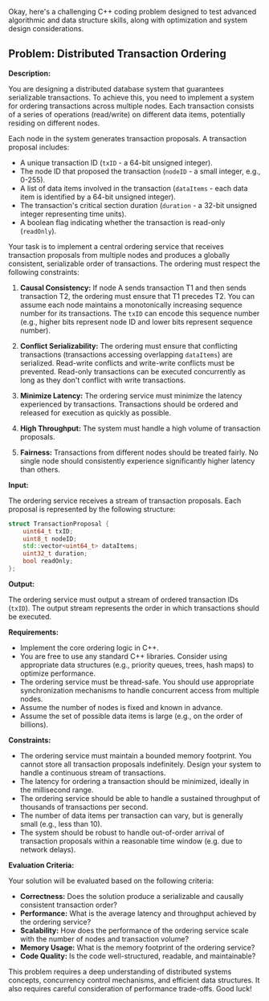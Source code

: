 Okay, here's a challenging C++ coding problem designed to test advanced algorithmic and data structure skills, along with optimization and system design considerations.

## Problem: Distributed Transaction Ordering

**Description:**

You are designing a distributed database system that guarantees serializable transactions.  To achieve this, you need to implement a system for ordering transactions across multiple nodes. Each transaction consists of a series of operations (read/write) on different data items, potentially residing on different nodes.

Each node in the system generates transaction proposals. A transaction proposal includes:

*   A unique transaction ID (`txID` - a 64-bit unsigned integer).
*   The node ID that proposed the transaction (`nodeID` - a small integer, e.g., 0-255).
*   A list of data items involved in the transaction (`dataItems` - each data item is identified by a 64-bit unsigned integer).
*   The transaction's critical section duration (`duration` - a 32-bit unsigned integer representing time units).
*   A boolean flag indicating whether the transaction is read-only (`readOnly`).

Your task is to implement a central ordering service that receives transaction proposals from multiple nodes and produces a globally consistent, serializable order of transactions. The ordering must respect the following constraints:

1.  **Causal Consistency:** If node A sends transaction T1 and then sends transaction T2, the ordering must ensure that T1 precedes T2. You can assume each node maintains a monotonically increasing sequence number for its transactions. The `txID` can encode this sequence number (e.g., higher bits represent node ID and lower bits represent sequence number).

2.  **Conflict Serializability:** The ordering must ensure that conflicting transactions (transactions accessing overlapping `dataItems`) are serialized. Read-write conflicts and write-write conflicts must be prevented. Read-only transactions can be executed concurrently as long as they don't conflict with write transactions.

3.  **Minimize Latency:** The ordering service must minimize the latency experienced by transactions.  Transactions should be ordered and released for execution as quickly as possible.

4.  **High Throughput:** The system must handle a high volume of transaction proposals.

5.  **Fairness:** Transactions from different nodes should be treated fairly. No single node should consistently experience significantly higher latency than others.

**Input:**

The ordering service receives a stream of transaction proposals. Each proposal is represented by the following structure:

```cpp
struct TransactionProposal {
    uint64_t txID;
    uint8_t nodeID;
    std::vector<uint64_t> dataItems;
    uint32_t duration;
    bool readOnly;
};
```

**Output:**

The ordering service must output a stream of ordered transaction IDs (`txID`).  The output stream represents the order in which transactions should be executed.

**Requirements:**

*   Implement the core ordering logic in C++.
*   You are free to use any standard C++ libraries.  Consider using appropriate data structures (e.g., priority queues, trees, hash maps) to optimize performance.
*   The ordering service must be thread-safe.  You should use appropriate synchronization mechanisms to handle concurrent access from multiple nodes.
*   Assume the number of nodes is fixed and known in advance.
*   Assume the set of possible data items is large (e.g., on the order of billions).

**Constraints:**

*   The ordering service must maintain a bounded memory footprint.  You cannot store all transaction proposals indefinitely. Design your system to handle a continuous stream of transactions.
*   The latency for ordering a transaction should be minimized, ideally in the millisecond range.
*   The ordering service should be able to handle a sustained throughput of thousands of transactions per second.
*   The number of data items per transaction can vary, but is generally small (e.g., less than 10).
*   The system should be robust to handle out-of-order arrival of transaction proposals within a reasonable time window (e.g. due to network delays).

**Evaluation Criteria:**

Your solution will be evaluated based on the following criteria:

*   **Correctness:** Does the solution produce a serializable and causally consistent transaction order?
*   **Performance:**  What is the average latency and throughput achieved by the ordering service?
*   **Scalability:** How does the performance of the ordering service scale with the number of nodes and transaction volume?
*   **Memory Usage:** What is the memory footprint of the ordering service?
*   **Code Quality:** Is the code well-structured, readable, and maintainable?

This problem requires a deep understanding of distributed systems concepts, concurrency control mechanisms, and efficient data structures. It also requires careful consideration of performance trade-offs. Good luck!
